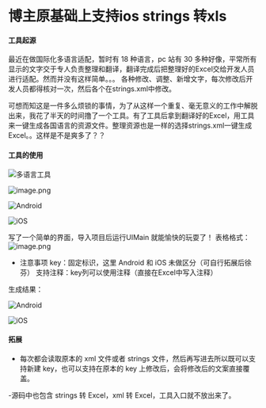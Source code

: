 # 博主原基础上支持ios strings 转xls
#### 工具起源

最近在做国际化多语言适配，暂时有 18 种语言，pc 站有 30 多种好像，平常所有显示的文字交于专人负责整理和翻译，翻译完成后把整理好的Excel交给开发人员进行适配。然而并没有这样简单。。。
各种修改、调整、新增文字，每次修改后开发人员都得核对一次，然后各个在strings.xml中修改。

可想而知这是一件多么烦锁的事情，为了从这样一个重复、毫无意义的工作中解脱出来，我花了半天的时间撸了一个工具。有了工具后拿到翻译好的Excel，用工具来一键生成各国语言的资源文件。整理资源也是一样的选择strings.xml一键生成Excel。。这样是不是爽多了？？

#### [](#%E5%B7%A5%E5%85%B7%E7%9A%84%E4%BD%BF%E7%94%A8)工具的使用

![多语言工具](https://upload-images.jianshu.io/upload_images/1432234-dd22e47b7fd63cb1.png?imageMogr2/auto-orient/strip%7CimageView2/2/w/1240)


![image.png](https://upload-images.jianshu.io/upload_images/1432234-73f64169761a671f.png?imageMogr2/auto-orient/strip%7CimageView2/2/w/1240)


![Android](https://upload-images.jianshu.io/upload_images/1432234-96e71bfa21f12c84.png?imageMogr2/auto-orient/strip%7CimageView2/2/w/1240)

![iOS](https://upload-images.jianshu.io/upload_images/1432234-7c9e15d88edbf2ae.png?imageMogr2/auto-orient/strip%7CimageView2/2/w/1240)


写了一个简单的界面，导入项目后运行UIMain 就能愉快的玩耍了！
表格格式：
![image.png](https://upload-images.jianshu.io/upload_images/1432234-53e1eb8e54ac4979.png?imageMogr2/auto-orient/strip%7CimageView2/2/w/1240)



*   注意事项
    key：固定标识，这里 Android 和 iOS 未做区分（可自行拓展后徐芬）
    支持注释：key列可以使用注释（直接在Excel中写入注释）

生成结果：

![Android](https://upload-images.jianshu.io/upload_images/1432234-96e71bfa21f12c84.png?imageMogr2/auto-orient/strip%7CimageView2/2/w/1240)

![iOS](https://upload-images.jianshu.io/upload_images/1432234-7c9e15d88edbf2ae.png?imageMogr2/auto-orient/strip%7CimageView2/2/w/1240)
#### [](#%E9%80%82%E9%85%8D%E4%B8%AD%E7%9A%84%E4%B8%80%E7%82%B9%E5%B0%8F%E5%BB%BA%E8%AE%AE)拓展
- 每次都会读取原本的 xml 文件或者 strings 文件，然后再写进去所以既可以支持新建 key，也可以支持在原本的 key 上修改后，会将修改后的文案直接覆盖。

-源码中也包含 strings 转 Excel，xml 转 Excel，工具入口就不放出来了。


